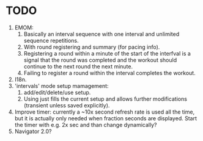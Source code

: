 # TODO

1. EMOM:
   1. Basically an interval sequence with one interval and unlimited sequence
      repetitions.
   1. With round registering and summary (for pacing info).
   1. Registering a round within a minute of the start of the interfval is a
      signal that the round was completed and the workout should continue to the
      next round the next minute.
   1. Failing to register a round within the interval completes the workout.
1. I18n.
1. 'intervals' mode setup mamagement:
   1. add/edit/delete/use setup.
   1. Using just fills the current setup and allows further modifications
      (transient unless saved explicitly).
1. Improve timer: currently a ~10x second refresh rate is used all the time, but
   it is actually only needed when fraction seconds are displayed. Start the
   timer with e.g. 2x sec and than change dynamically?
1. Navigator 2.0?
